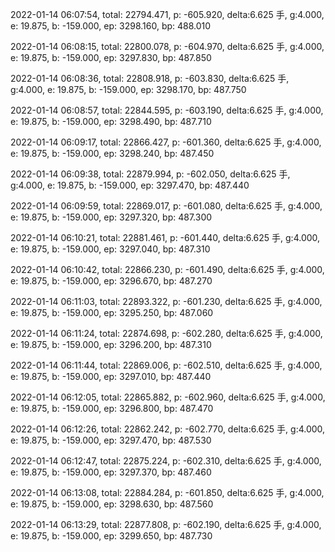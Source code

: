 2022-01-14 06:07:54, total: 22794.471, p: -605.920, delta:6.625 手, g:4.000, e: 19.875, b: -159.000, ep: 3298.160, bp: 488.010

2022-01-14 06:08:15, total: 22800.078, p: -604.970, delta:6.625 手, g:4.000, e: 19.875, b: -159.000, ep: 3297.830, bp: 487.850

2022-01-14 06:08:36, total: 22808.918, p: -603.830, delta:6.625 手, g:4.000, e: 19.875, b: -159.000, ep: 3298.170, bp: 487.750

2022-01-14 06:08:57, total: 22844.595, p: -603.190, delta:6.625 手, g:4.000, e: 19.875, b: -159.000, ep: 3298.490, bp: 487.710

2022-01-14 06:09:17, total: 22866.427, p: -601.360, delta:6.625 手, g:4.000, e: 19.875, b: -159.000, ep: 3298.240, bp: 487.450

2022-01-14 06:09:38, total: 22879.994, p: -602.050, delta:6.625 手, g:4.000, e: 19.875, b: -159.000, ep: 3297.470, bp: 487.440

2022-01-14 06:09:59, total: 22869.017, p: -601.080, delta:6.625 手, g:4.000, e: 19.875, b: -159.000, ep: 3297.320, bp: 487.300

2022-01-14 06:10:21, total: 22881.461, p: -601.440, delta:6.625 手, g:4.000, e: 19.875, b: -159.000, ep: 3297.040, bp: 487.310

2022-01-14 06:10:42, total: 22866.230, p: -601.490, delta:6.625 手, g:4.000, e: 19.875, b: -159.000, ep: 3296.670, bp: 487.270

2022-01-14 06:11:03, total: 22893.322, p: -601.230, delta:6.625 手, g:4.000, e: 19.875, b: -159.000, ep: 3295.250, bp: 487.060

2022-01-14 06:11:24, total: 22874.698, p: -602.280, delta:6.625 手, g:4.000, e: 19.875, b: -159.000, ep: 3296.200, bp: 487.310

2022-01-14 06:11:44, total: 22869.006, p: -602.510, delta:6.625 手, g:4.000, e: 19.875, b: -159.000, ep: 3297.010, bp: 487.440

2022-01-14 06:12:05, total: 22865.882, p: -602.960, delta:6.625 手, g:4.000, e: 19.875, b: -159.000, ep: 3296.800, bp: 487.470

2022-01-14 06:12:26, total: 22862.242, p: -602.770, delta:6.625 手, g:4.000, e: 19.875, b: -159.000, ep: 3297.470, bp: 487.530

2022-01-14 06:12:47, total: 22875.224, p: -602.310, delta:6.625 手, g:4.000, e: 19.875, b: -159.000, ep: 3297.370, bp: 487.460

2022-01-14 06:13:08, total: 22884.284, p: -601.850, delta:6.625 手, g:4.000, e: 19.875, b: -159.000, ep: 3298.630, bp: 487.560

2022-01-14 06:13:29, total: 22877.808, p: -602.190, delta:6.625 手, g:4.000, e: 19.875, b: -159.000, ep: 3299.650, bp: 487.730